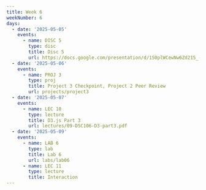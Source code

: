 ```yaml
---
title: Week 6
weekNumber: 6
days:
  - date: '2025-05-05'
    events:
      - name: DISC 5
        type: disc
        title: Disc 5
        url: https://docs.google.com/presentation/d/1S0plWCewNw6Zd21S_-CFka1ufdIBv72teswA1QXzOYY/edit?usp=sharing
  - date: '2025-05-06'
    events:
      - name: PROJ 3
        type: proj
        title: Project 3 Checkpoint, Project 2 Peer Review
        url: projects/project3
  - date: '2025-05-07'
    events:
      - name: LEC 10
        type: lecture
        title: D3.js Part 3
        url: lectures/09-DSC106-D3-part3.pdf
  - date: '2025-05-09'
    events:
      - name: LAB 6
        type: lab
        title: Lab 6
        url: labs/lab06
      - name: LEC 11
        type: lecture
        title: Interaction
---
```

